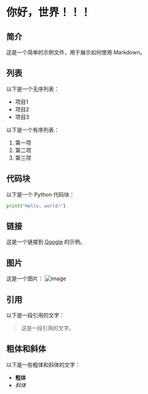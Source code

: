 # 你好，世界！！！

## 简介
这是一个简单的示例文件，用于展示如何使用 Markdown。

## 列表
以下是一个无序列表：
- 项目1
- 项目2
- 项目3

以下是一个有序列表：
1. 第一项
2. 第二项
3. 第三项

## 代码块
以下是一个 Python 代码块：
```python
print("Hello, world!")
```

## 链接
这是一个链接到 [Google](https://www.google.com/) 的示例。

## 图片
这是一个图片：
![image](https://markdown-here.com/img/icon256.png)

## 引用
以下是一段引用的文字：
> 这是一段引用的文字。

## 粗体和斜体
以下是一些粗体和斜体的文字：
- **粗体**
- *斜体*
